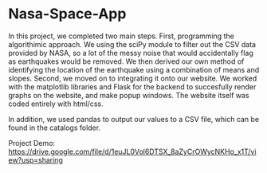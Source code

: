 # Nasa-Space-App

In this project, we completed two main steps. First, programming the algorithimic approach. We using the sciPy module to filter out the CSV data provided by NASA, so a lot of the messy noise that would accidentally flag as earthquakes would be removed. We then derived our own method of identifying the location of the earthquake using a combination of means and slopes. Second, we moved on to integrating it onto our website. We worked with the matplotlib libraries and Flask for the backend to succesfully render graphs on the website, and make popup windows. The website itself was coded entirely with html/css.

In addition, we used pandas to output our values to a CSV file, which can be found in the catalogs folder.

Project Demo: https://drive.google.com/file/d/1euJL0Vol6DTSX_8aZyCrOWycNKHo_x1T/view?usp=sharing
